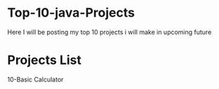 # Top-10-java-Projects
Here I will be posting my top 10 projects i will make in upcoming future
# Projects List
10-Basic Calculator
